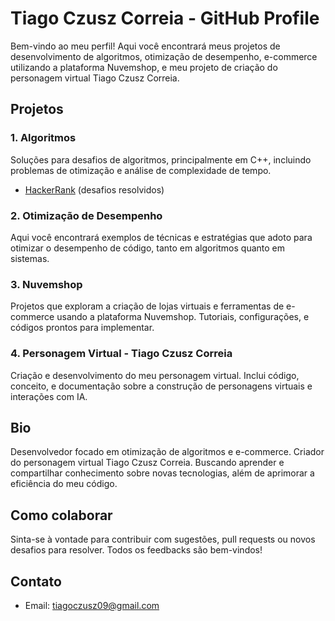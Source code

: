 
# Tiago Czusz Correia - GitHub Profile

Bem-vindo ao meu perfil! Aqui você encontrará meus projetos de desenvolvimento de algoritmos, otimização de desempenho, e-commerce utilizando a plataforma Nuvemshop, e meu projeto de criação do personagem virtual Tiago Czusz Correia.

## Projetos

### 1. Algoritmos
Soluções para desafios de algoritmos, principalmente em C++, incluindo problemas de otimização e análise de complexidade de tempo.

- [HackerRank](https://www.hackerrank.com/) (desafios resolvidos)

### 2. Otimização de Desempenho
Aqui você encontrará exemplos de técnicas e estratégias que adoto para otimizar o desempenho de código, tanto em algoritmos quanto em sistemas.

### 3. Nuvemshop
Projetos que exploram a criação de lojas virtuais e ferramentas de e-commerce usando a plataforma Nuvemshop. Tutoriais, configurações, e códigos prontos para implementar.

### 4. Personagem Virtual - Tiago Czusz Correia
Criação e desenvolvimento do meu personagem virtual. Inclui código, conceito, e documentação sobre a construção de personagens virtuais e interações com IA.

## Bio

Desenvolvedor focado em otimização de algoritmos e e-commerce. Criador do personagem virtual Tiago Czusz Correia. Buscando aprender e compartilhar conhecimento sobre novas tecnologias, além de aprimorar a eficiência do meu código.

## Como colaborar

Sinta-se à vontade para contribuir com sugestões, pull requests ou novos desafios para resolver. Todos os feedbacks são bem-vindos!

## Contato

- Email: [tiagoczusz09@gmail.com](mailto:tiagoczusz09@gmail.com)
